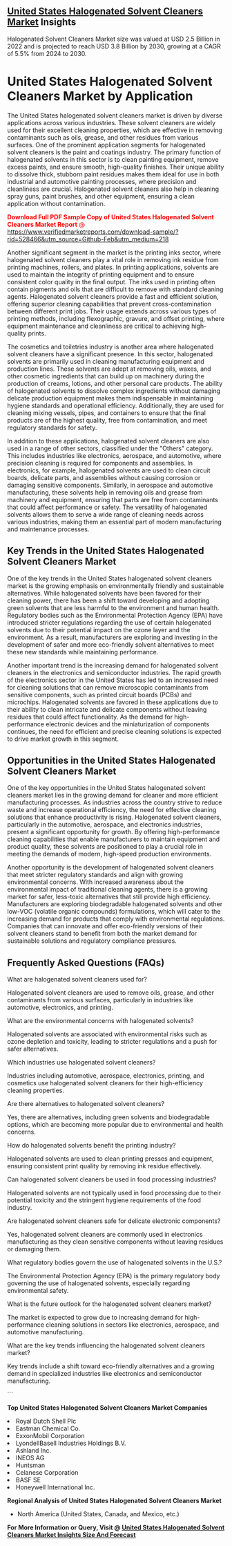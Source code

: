 <h2><a href="https://www.verifiedmarketreports.com/download-sample/?rid=528466&amp;utm_source=Github-Feb&amp;utm_medium=218" target="_blank">United States Halogenated Solvent Cleaners Market</a> Insights</h2><p>Halogenated Solvent Cleaners Market size was valued at USD 2.5 Billion in 2022 and is projected to reach USD 3.8 Billion by 2030, growing at a CAGR of 5.5% from 2024 to 2030.</p><p> <h1>United States Halogenated Solvent Cleaners Market by Application</h1> <p>The United States halogenated solvent cleaners market is driven by diverse applications across various industries. These solvent cleaners are widely used for their excellent cleaning properties, which are effective in removing contaminants such as oils, grease, and other residues from various surfaces. One of the prominent application segments for halogenated solvent cleaners is the paint and coatings industry. The primary function of halogenated solvents in this sector is to clean painting equipment, remove excess paints, and ensure smooth, high-quality finishes. Their unique ability to dissolve thick, stubborn paint residues makes them ideal for use in both industrial and automotive painting processes, where precision and cleanliness are crucial. Halogenated solvent cleaners also help in cleaning spray guns, paint brushes, and other equipment, ensuring a clean application without contamination. <p><span class=""><span style="color: #ff0000;"><strong>Download Full PDF Sample Copy of United States Halogenated Solvent Cleaners Market Report</strong> @ </span><a href="https://www.verifiedmarketreports.com/download-sample/?rid=528466&amp;utm_source=Github-Feb&amp;utm_medium=218" target="_blank">https://www.verifiedmarketreports.com/download-sample/?rid=528466&amp;utm_source=Github-Feb&amp;utm_medium=218</a></span></p></p> <p>Another significant segment in the market is the printing inks sector, where halogenated solvent cleaners play a vital role in removing ink residue from printing machines, rollers, and plates. In printing applications, solvents are used to maintain the integrity of printing equipment and to ensure consistent color quality in the final output. The inks used in printing often contain pigments and oils that are difficult to remove with standard cleaning agents. Halogenated solvent cleaners provide a fast and efficient solution, offering superior cleaning capabilities that prevent cross-contamination between different print jobs. Their usage extends across various types of printing methods, including flexographic, gravure, and offset printing, where equipment maintenance and cleanliness are critical to achieving high-quality prints. <p>The cosmetics and toiletries industry is another area where halogenated solvent cleaners have a significant presence. In this sector, halogenated solvents are primarily used in cleaning manufacturing equipment and production lines. These solvents are adept at removing oils, waxes, and other cosmetic ingredients that can build up on machinery during the production of creams, lotions, and other personal care products. The ability of halogenated solvents to dissolve complex ingredients without damaging delicate production equipment makes them indispensable in maintaining hygiene standards and operational efficiency. Additionally, they are used for cleaning mixing vessels, pipes, and containers to ensure that the final products are of the highest quality, free from contamination, and meet regulatory standards for safety. <p>In addition to these applications, halogenated solvent cleaners are also used in a range of other sectors, classified under the "Others" category. This includes industries like electronics, aerospace, and automotive, where precision cleaning is required for components and assemblies. In electronics, for example, halogenated solvents are used to clean circuit boards, delicate parts, and assemblies without causing corrosion or damaging sensitive components. Similarly, in aerospace and automotive manufacturing, these solvents help in removing oils and grease from machinery and equipment, ensuring that parts are free from contaminants that could affect performance or safety. The versatility of halogenated solvents allows them to serve a wide range of cleaning needs across various industries, making them an essential part of modern manufacturing and maintenance processes. <h2>Key Trends in the United States Halogenated Solvent Cleaners Market</h2> <p>One of the key trends in the United States halogenated solvent cleaners market is the growing emphasis on environmentally friendly and sustainable alternatives. While halogenated solvents have been favored for their cleaning power, there has been a shift toward developing and adopting green solvents that are less harmful to the environment and human health. Regulatory bodies such as the Environmental Protection Agency (EPA) have introduced stricter regulations regarding the use of certain halogenated solvents due to their potential impact on the ozone layer and the environment. As a result, manufacturers are exploring and investing in the development of safer and more eco-friendly solvent alternatives to meet these new standards while maintaining performance. <p>Another important trend is the increasing demand for halogenated solvent cleaners in the electronics and semiconductor industries. The rapid growth of the electronics sector in the United States has led to an increased need for cleaning solutions that can remove microscopic contaminants from sensitive components, such as printed circuit boards (PCBs) and microchips. Halogenated solvents are favored in these applications due to their ability to clean intricate and delicate components without leaving residues that could affect functionality. As the demand for high-performance electronic devices and the miniaturization of components continues, the need for efficient and precise cleaning solutions is expected to drive market growth in this segment. <h2>Opportunities in the United States Halogenated Solvent Cleaners Market</h2> <p>One of the key opportunities in the United States halogenated solvent cleaners market lies in the growing demand for cleaner and more efficient manufacturing processes. As industries across the country strive to reduce waste and increase operational efficiency, the need for effective cleaning solutions that enhance productivity is rising. Halogenated solvent cleaners, particularly in the automotive, aerospace, and electronics industries, present a significant opportunity for growth. By offering high-performance cleaning capabilities that enable manufacturers to maintain equipment and product quality, these solvents are positioned to play a crucial role in meeting the demands of modern, high-speed production environments. <p>Another opportunity is the development of halogenated solvent cleaners that meet stricter regulatory standards and align with growing environmental concerns. With increased awareness about the environmental impact of traditional cleaning agents, there is a growing market for safer, less-toxic alternatives that still provide high efficiency. Manufacturers are exploring biodegradable halogenated solvents and other low-VOC (volatile organic compounds) formulations, which will cater to the increasing demand for products that comply with environmental regulations. Companies that can innovate and offer eco-friendly versions of their solvent cleaners stand to benefit from both the market demand for sustainable solutions and regulatory compliance pressures. <h2>Frequently Asked Questions (FAQs)</h2> <p>What are halogenated solvent cleaners used for?</p> <p>Halogenated solvent cleaners are used to remove oils, grease, and other contaminants from various surfaces, particularly in industries like automotive, electronics, and printing.</p> <p>What are the environmental concerns with halogenated solvents?</p> <p>Halogenated solvents are associated with environmental risks such as ozone depletion and toxicity, leading to stricter regulations and a push for safer alternatives.</p> <p>Which industries use halogenated solvent cleaners?</p> <p>Industries including automotive, aerospace, electronics, printing, and cosmetics use halogenated solvent cleaners for their high-efficiency cleaning properties.</p> <p>Are there alternatives to halogenated solvent cleaners?</p> <p>Yes, there are alternatives, including green solvents and biodegradable options, which are becoming more popular due to environmental and health concerns.</p> <p>How do halogenated solvents benefit the printing industry?</p> <p>Halogenated solvents are used to clean printing presses and equipment, ensuring consistent print quality by removing ink residue effectively.</p> <p>Can halogenated solvent cleaners be used in food processing industries?</p> <p>Halogenated solvents are not typically used in food processing due to their potential toxicity and the stringent hygiene requirements of the food industry.</p> <p>Are halogenated solvent cleaners safe for delicate electronic components?</p> <p>Yes, halogenated solvent cleaners are commonly used in electronics manufacturing as they clean sensitive components without leaving residues or damaging them.</p> <p>What regulatory bodies govern the use of halogenated solvents in the U.S.?</p> <p>The Environmental Protection Agency (EPA) is the primary regulatory body governing the use of halogenated solvents, especially regarding environmental safety.</p> <p>What is the future outlook for the halogenated solvent cleaners market?</p> <p>The market is expected to grow due to increasing demand for high-performance cleaning solutions in sectors like electronics, aerospace, and automotive manufacturing.</p> <p>What are the key trends influencing the halogenated solvent cleaners market?</p> <p>Key trends include a shift toward eco-friendly alternatives and a growing demand in specialized industries like electronics and semiconductor manufacturing.</p> ```</p><p><strong>Top United States Halogenated Solvent Cleaners Market Companies</strong></p><div data-test-id=""><p><li>Royal Dutch Shell Plc</li><li> Eastman Chemical Co.</li><li> ExxonMobil Corporation</li><li> LyondellBasell Industries Holdings B.V.</li><li> Ashland Inc.</li><li> INEOS AG</li><li> Huntsman</li><li> Celanese Corporation</li><li> BASF SE</li><li> Honeywell International Inc.</li></p><div><strong>Regional Analysis of&nbsp;United States Halogenated Solvent Cleaners Market</strong></div><ul><li dir="ltr"><p dir="ltr">North America&nbsp;(United States, Canada, and Mexico, etc.)</p></li></ul><p><strong>For More Information or Query, Visit @&nbsp;</strong><strong><a href="https://www.verifiedmarketreports.com/product/halogenated-solvent-cleaners-market/?utm_source=Github-Feb&amp;utm_medium=218" target="_blank">United States Halogenated Solvent Cleaners Market Insights Size And Forecast</a></strong></p></div>
